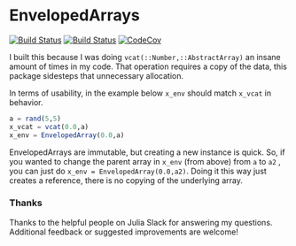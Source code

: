 # EnvelopedArrays

[![Build Status](https://travis-ci.org/tbeason/EnvelopedArrays.jl.svg?branch=master)](https://travis-ci.org/tbeason/EnvelopedArrays.jl)
[![Build Status](https://ci.appveyor.com/api/projects/status/github/tbeason/EnvelopedArrays.jl?svg=true)](https://ci.appveyor.com/project/tbeason/EnvelopedArrays-jl)
[![CodeCov](https://codecov.io/gh/tbeason/EnvelopedArrays.jl/branch/master/graph/badge.svg)](https://codecov.io/gh/tbeason/EnvelopedArrays.jl)

I built this because I was doing `vcat(::Number,::AbstractArray)` an insane amount of times in my code. That operation requires a copy of the data, this package sidesteps that unnecessary allocation.

In terms of usability, in the example below `x_env` should match `x_vcat` in behavior.
```julia
a = rand(5,5)
x_vcat = vcat(0.0,a)
x_env = EnvelopedArray(0.0,a)
```


EnvelopedArrays are immutable, but creating a new instance is quick. So, if you wanted to change the parent array in `x_env` (from above) from `a` to `a2` , you can just do `x_env = EnvelopedArray(0.0,a2)`. Doing it this way just creates a reference, there is no copying of the underlying array.



### Thanks

Thanks to the helpful people on Julia Slack for answering my questions. Additional feedback or suggested improvements are welcome!